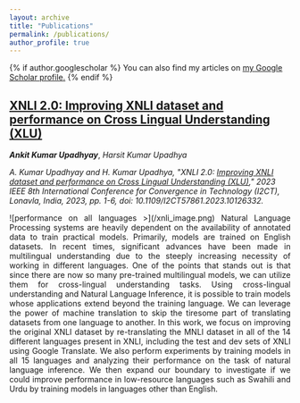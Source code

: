 ```yaml
---
layout: archive
title: "Publications"
permalink: /publications/
author_profile: true
---
```


{% if author.googlescholar %}
  You can also find my articles on <u><a href="{{author.googlescholar}}">my Google Scholar profile</a>.</u>
{% endif %}


[XNLI 2.0: Improving XNLI dataset and performance on Cross Lingual Understanding (XLU)](https://arxiv.org/abs/2301.06527)
------
***Ankit Kumar Upadhyay***, *Harsit Kumar Upadhya*

*A. Kumar Upadhyay and H. Kumar Upadhya, "XNLI 2.0: [Improving XNLI dataset and performance on Cross Lingual Understanding (XLU)](https://ieeexplore.ieee.org/document/10126332)," 2023 IEEE 8th International Conference for Convergence in Technology (I2CT), Lonavla, India, 2023, pp. 1-6, doi: 10.1109/I2CT57861.2023.10126332.*


<div style='text-align: justify;'>
![performance on all languages >](/xnli_image.png)
Natural Language Processing systems are heavily dependent on the availability of annotated data to train practical models. Primarily, models are trained on English datasets. In recent times, significant advances have been made in multilingual understanding due to the steeply increasing necessity of working in different languages. One of the points that stands out is that since there are now so many pre-trained multilingual models, we can utilize them for cross-lingual understanding tasks. Using cross-lingual understanding and Natural Language Inference, it is possible to train models whose applications extend beyond the training language. We can leverage the power of machine translation to skip the tiresome part of translating datasets from one language to another. In this work, we focus on improving the original XNLI dataset by re-translating the MNLI dataset in all of the 14 different languages present in XNLI, including the test and dev sets of XNLI using Google Translate. We also perform experiments by training models in all 15 languages and analyzing their performance on the task of natural language inference. We then expand our boundary to investigate if we could improve performance in low-resource languages such as Swahili and Urdu by training models in languages other than English.
</div>
